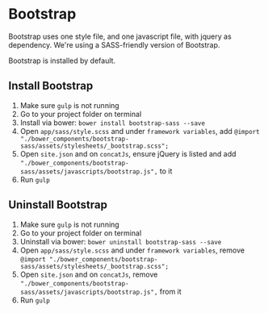 # Bootstrap

Bootstrap uses one style file, and one javascript file, with jquery as dependency. We're using a SASS-friendly version of Bootstrap.

Bootstrap is installed by default.

## Install Bootstrap

1. Make sure `gulp` is not running
1. Go to your project folder on terminal
1. Install via bower: `bower install bootstrap-sass --save`
1. Open `app/sass/style.scss` and under `framework variables`, add `@import "./bower_components/bootstrap-sass/assets/stylesheets/_bootstrap.scss";`
1. Open `site.json` and on `concatJs`, ensure jQuery is listed and add `"./bower_components/bootstrap-sass/assets/javascripts/bootstrap.js",` to it
1. Run `gulp`

## Uninstall Bootstrap

1. Make sure `gulp` is not running
1. Go to your project folder on terminal
1. Uninstall via bower: `bower uninstall bootstrap-sass --save`
1. Open `app/sass/style.scss` and under `framework variables`, remove `@import "./bower_components/bootstrap-sass/assets/stylesheets/_bootstrap.scss";`
1. Open `site.json` and on `concatJs`, remove `"./bower_components/bootstrap-sass/assets/javascripts/bootstrap.js",` from it
1. Run `gulp`